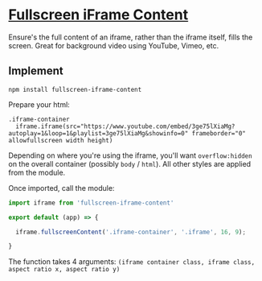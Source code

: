 # [Fullscreen iFrame Content](http://fullscreen-iframe.xyz/)

Ensure's the full content of an iframe, rather than the iframe itself, fills the screen. Great for background video using YouTube, Vimeo, etc.

## Implement

`npm install fullscreen-iframe-content`

Prepare your html:

```jade
.iframe-container
  iframe.iframe(src="https://www.youtube.com/embed/3ge75lXiaMg?autoplay=1&loop=1&playlist=3ge75lXiaMg&showinfo=0" frameborder="0" allowfullscreen width height)
```

Depending on where you're using the iframe, you'll want `overflow:hidden` on the overall container (possibly `body` / `html`). All other styles are applied from the module.

Once imported, call the module:

```javascript
import iframe from 'fullscreen-iframe-content'

export default (app) => {

  iframe.fullscreenContent('.iframe-container', '.iframe', 16, 9);

}
```

The function takes 4 arguments: `(iframe container class, iframe class, aspect ratio x, aspect ratio y)`
